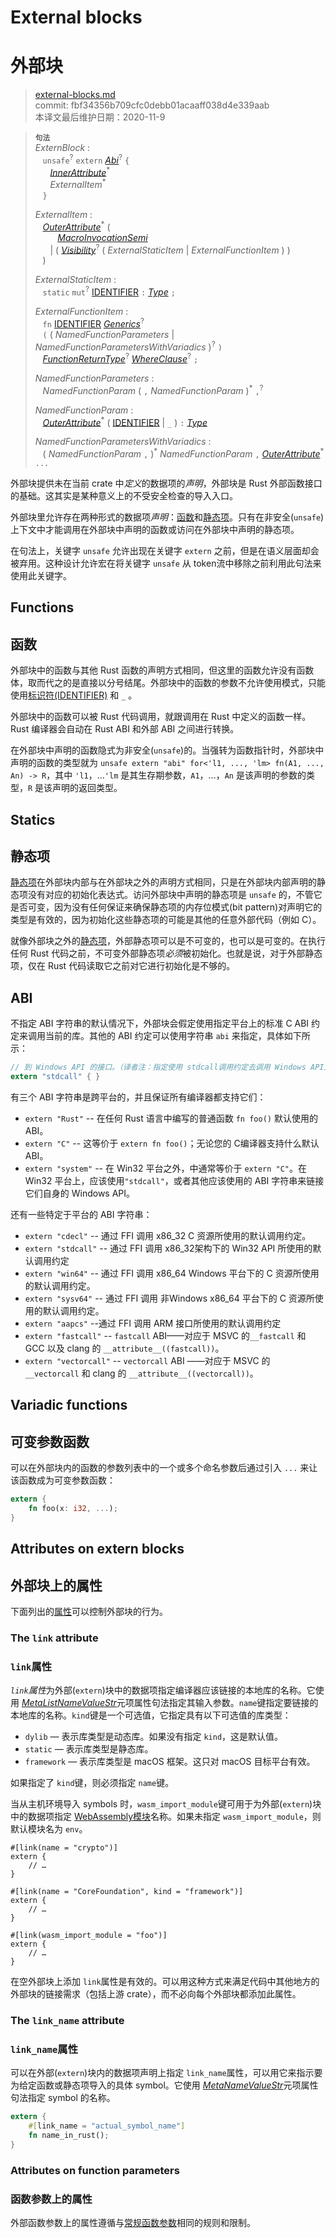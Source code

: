 # External blocks
# 外部块

>[external-blocks.md](https://github.com/rust-lang/reference/blob/master/src/items/external-blocks.md)\
>commit: fbf34356b709cfc0debb01acaaff038d4e339aab \
>本译文最后维护日期：2020-11-9

> **<sup>句法</sup>**\
> _ExternBlock_ :\
> &nbsp;&nbsp; `unsafe`<sup>?</sup> `extern` [_Abi_]<sup>?</sup> `{`\
> &nbsp;&nbsp; &nbsp;&nbsp; [_InnerAttribute_]<sup>\*</sup>\
> &nbsp;&nbsp; &nbsp;&nbsp; _ExternalItem_<sup>\*</sup>\
> &nbsp;&nbsp; `}`
>
> _ExternalItem_ :\
> &nbsp;&nbsp; [_OuterAttribute_]<sup>\*</sup> (\
> &nbsp;&nbsp; &nbsp;&nbsp; &nbsp;&nbsp; [_MacroInvocationSemi_]\
> &nbsp;&nbsp; &nbsp;&nbsp; | ( [_Visibility_]<sup>?</sup> ( _ExternalStaticItem_ | _ExternalFunctionItem_ ) )\
> &nbsp;&nbsp; )
>
> _ExternalStaticItem_ :\
> &nbsp;&nbsp; `static` `mut`<sup>?</sup> [IDENTIFIER] `:` [_Type_] `;`
>
> _ExternalFunctionItem_ :\
> &nbsp;&nbsp; `fn` [IDENTIFIER]&nbsp;[_Generics_]<sup>?</sup>\
> &nbsp;&nbsp; `(` ( _NamedFunctionParameters_ | _NamedFunctionParametersWithVariadics_ )<sup>?</sup> `)`\
> &nbsp;&nbsp; [_FunctionReturnType_]<sup>?</sup> [_WhereClause_]<sup>?</sup> `;`
>
> _NamedFunctionParameters_ :\
> &nbsp;&nbsp; _NamedFunctionParam_ ( `,` _NamedFunctionParam_ )<sup>\*</sup> `,`<sup>?</sup>
>
> _NamedFunctionParam_ :\
> &nbsp;&nbsp; [_OuterAttribute_]<sup>\*</sup> ( [IDENTIFIER] | `_` ) `:` [_Type_]
>
> _NamedFunctionParametersWithVariadics_ :\
> &nbsp;&nbsp; ( _NamedFunctionParam_ `,` )<sup>\*</sup> _NamedFunctionParam_ `,` [_OuterAttribute_]<sup>\*</sup> `...`

外部块提供未在当前 crate 中*定义*的数据项的*声明*，外部块是 Rust 外部函数接口的基础。这其实是某种意义上的不受安全检查的导入入口。

外部块里允许存在两种形式的数据项*声明*：[函数][functions]和[静态项][statics]。只有在非安全(`unsafe`)上下文中才能调用在外部块中声明的函数或访问在外部块中声明的静态项。

在句法上，关键字 `unsafe` 允许出现在关键字 `extern` 之前，但是在语义层面却会被弃用。这种设计允许宏在将关键字 `unsafe` 从 token流中移除之前利用此句法来使用此关键字。

## Functions
## 函数

外部块中的函数与其他 Rust 函数的声明方式相同，但这里的函数允许没有函数体，取而代之的是直接以分号结尾。外部块中的函数的参数不允许使用模式，只能使用[标识符(IDENTIFIER)][IDENTIFIER] 和 `_` 。

外部块中的函数可以被 Rust 代码调用，就跟调用在 Rust 中定义的函数一样。Rust 编译器会自动在 Rust ABI 和外部 ABI 之间进行转换。

在外部块中声明的函数隐式为非安全(`unsafe`)的。当强转为函数指针时，外部块中声明的函数的类型就为 `unsafe extern "abi" for<'l1, ..., 'lm> fn(A1, ..., An) -> R`，其中 `'l1`，…`'lm` 是其生存期参数，`A1`，…，`An` 是该声明的参数的类型，`R` 是该声明的返回类型。

## Statics
## 静态项

[静态项][statics]在外部块内部与在外部块之外的声明方式相同，只是在外部块内部声明的静态项没有对应的初始化表达式。访问外部块中声明的静态项是 `unsafe` 的，不管它是否可变，因为没有任何保证来确保静态项的内存位模式(bit pattern)对声明它的类型是有效的，因为初始化这些静态项的可能是其他的任意外部代码（例如 C）。

就像外部块之外的[静态项][statics]，外部静态项可以是不可变的，也可以是可变的。在执行任何 Rust 代码之前，不可变外部静态项*必须*被初始化。也就是说，对于外部静态项，仅在 Rust 代码读取它之前对它进行初始化是不够的。

## ABI

不指定 ABI 字符串的默认情况下，外部块会假定使用指定平台上的标准 C ABI 约定来调用当前的库。其他的 ABI 约定可以使用字符串 `abi` 来指定，具体如下所示：

```rust
// 到 Windows API 的接口。（译者注：指定使用 stdcall调用约定去调用 Windows API）
extern "stdcall" { }
```

有三个 ABI 字符串是跨平台的，并且保证所有编译器都支持它们：

* `extern "Rust"` -- 在任何 Rust 语言中编写的普通函数 `fn foo()` 默认使用的 ABI。
* `extern "C"` -- 这等价于 `extern fn foo()`；无论您的 C编译器支持什么默认 ABI。
* `extern "system"` -- 在 Win32 平台之外，中通常等价于 `extern "C"`。在 Win32 平台上，应该使用`"stdcall"`，或者其他应该使用的 ABI 字符串来链接它们自身的 Windows API。

还有一些特定于平台的 ABI 字符串：

* `extern "cdecl"` -- 通过 FFI 调用 x86\_32 C 资源所使用的默认调用约定。
* `extern "stdcall"` -- 通过 FFI 调用 x86\_32架构下的 Win32 API 所使用的默认调用约定 
* `extern "win64"` -- 通过 FFI 调用 x86\_64 Windows 平台下的 C 资源所使用的默认调用约定。
* `extern "sysv64"` -- 通过 FFI 调用 非Windows x86\_64 平台下的 C 资源所使用的默认调用约定。
* `extern "aapcs"` --通过 FFI 调用 ARM 接口所使用的默认调用约定
* `extern "fastcall"` -- `fastcall` ABI——对应于 MSVC 的`__fastcall` 和 GCC 以及 clang 的 `__attribute__((fastcall))`。
* `extern "vectorcall"` -- `vectorcall` ABI ——对应于 MSVC 的 `__vectorcall` 和 clang 的 `__attribute__((vectorcall))`。

## Variadic functions
## 可变参数函数

可以在外部块内的函数的参数列表中的一个或多个命名参数后通过引入 `...` 来让该函数成为可变参数函数：

```rust
extern {
    fn foo(x: i32, ...);
}
```

## Attributes on extern blocks
## 外部块上的属性

下面列出的[属性][attributes]可以控制外部块的行为。

### The `link` attribute
### `link`属性

*`link`属性*为外部(`extern`)块中的数据项指定编译器应该链接的本地库的名称。它使用 [_MetaListNameValueStr_]元项属性句法指定其输入参数。`name`键指定要链接的本地库的名称。`kind`键是一个可选值，它指定具有以下可选值的库类型：

- `dylib` — 表示库类型是动态库。如果没有指定 `kind`，这是默认值。
- `static` — 表示库类型是静态库。
- `framework` — 表示库类型是 macOS 框架。这只对 macOS 目标平台有效。

如果指定了 `kind`键，则必须指定 `name`键。

当从主机环境导入 symbols 时，`wasm_import_module`键可用于为外部(`extern`)块中的数据项指定 [WebAssembly模块][WebAssembly module]名称。如果未指定 `wasm_import_module`，则默认模块名为 `env`。

<!-- ignore: requires extern linking -->
```rust,ignore
#[link(name = "crypto")]
extern {
    // …
}

#[link(name = "CoreFoundation", kind = "framework")]
extern {
    // …
}

#[link(wasm_import_module = "foo")]
extern {
    // …
}
```

在空外部块上添加 `link`属性是有效的。可以用这种方式来满足代码中其他地方的外部块的链接需求（包括上游 crate），而不必向每个外部块都添加此属性。

### The `link_name` attribute
### `link_name`属性

可以在外部(`extern`)块内的数据项声明上指定 `link_name`属性，可以用它来指示要为给定函数或静态项导入的具体 symbol。它使用 [_MetaNameValueStr_]元项属性句法指定 symbol 的名称。

```rust
extern {
    #[link_name = "actual_symbol_name"]
    fn name_in_rust();
}
```

### Attributes on function parameters
### 函数参数上的属性

外部函数参数上的属性遵循与[常规函数参数][regular function parameters]相同的规则和限制。

[IDENTIFIER]: ../identifiers.md
[WebAssembly module]: https://webassembly.github.io/spec/core/syntax/modules.html
[functions]: functions.md
[statics]: static-items.md
[_Abi_]: functions.md
[_FunctionReturnType_]: functions.md
[_Generics_]: generics.md
[_InnerAttribute_]: ../attributes.md
[_MacroInvocationSemi_]: ../macros.md#macro-invocation
[_MetaListNameValueStr_]: ../attributes.md#meta-item-attribute-syntax
[_MetaNameValueStr_]: ../attributes.md#meta-item-attribute-syntax
[_OuterAttribute_]: ../attributes.md
[_Type_]: ../types.md#type-expressions
[_Visibility_]: ../visibility-and-privacy.md
[_WhereClause_]: generics.md#where-clauses
[attributes]: ../attributes.md
[regular function parameters]: functions.md#attributes-on-function-parameters

<!-- 2020-11-7-->
<!-- checked -->
